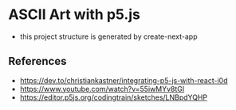 # ASCII Art with p5.js

- this project structure is generated by create-next-app

## References

- https://dev.to/christiankastner/integrating-p5-js-with-react-i0d
- https://www.youtube.com/watch?v=55iwMYv8tGI
- https://editor.p5js.org/codingtrain/sketches/LNBpdYQHP
